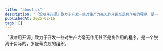```yaml
---
title: "about us"
description: "「没啥用开源」致力于开发一些对生产力毫无作用甚至是负作用的程序，是一个脱离于实际的，罗曼蒂克般的组织。"
publishedAt: 2025-02-16
tags: []
---
```



「没啥用开源」致力于开发一些对生产力毫无作用甚至是负作用的程序，是一个脱离于实际的，罗曼蒂克般的组织。
